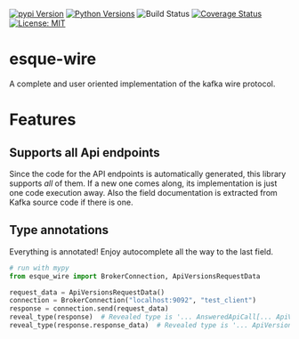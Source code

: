 [![pypi Version](https://img.shields.io/pypi/v/esque-wire.svg)](https://pypi.org/project/esque-wire/)
[![Python Versions](https://img.shields.io/pypi/pyversions/esque-wire.svg)](https://pypi.org/project/esque-wire/)
![Build Status](https://github.com/real-digital/esque-wire/workflows/Style,%20Unit%20And%20Integration%20Tests/badge.svg)
[![Coverage Status](https://coveralls.io/repos/github/real-digital/esque-wire/badge.svg)](https://coveralls.io/github/real-digital/esque-wire)
[![License: MIT](https://img.shields.io/badge/License-MIT-yellow.svg)](https://opensource.org/licenses/MIT)

# esque-wire
A complete and user oriented implementation of the kafka wire protocol.

# Features
## Supports all Api endpoints
Since the code for the API endpoints is automatically generated, this library supports *all* of them.
If a new one comes along, its implementation is just one code execution away. Also the field documentation is extracted
from Kafka source code if there is one.

## Type annotations
Everything is annotated! Enjoy autocomplete all the way to the last field.

```python
# run with mypy
from esque_wire import BrokerConnection, ApiVersionsRequestData

request_data = ApiVersionsRequestData()
connection = BrokerConnection("localhost:9092", "test_client")
response = connection.send(request_data)
reveal_type(response)  # Revealed type is '... AnsweredApiCall[... ApiVersionsRequestData, ... ApiVersionsResponseData]'
reveal_type(response.response_data)  # Revealed type is '... ApiVersionsResponseData*'
```